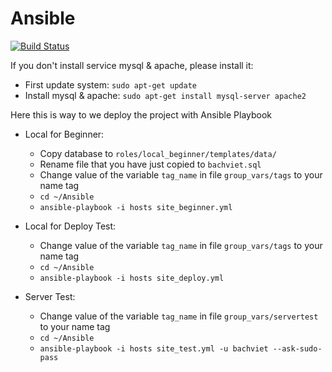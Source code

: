 # Ansible
[![Build Status](https://travis-ci.org/docker/docker-registry.png)](https://git.tt-tech.de/iproject/iproject-dm/tree/develop)

If you don't install service mysql & apache, please install it:
- First update system: `sudo apt-get update`
- Install mysql & apache: `sudo apt-get install mysql-server apache2`

Here this is way to we deploy the project with Ansible Playbook

- Local for Beginner:
  - Copy database to `roles/local_beginner/templates/data/`
  - Rename file that you have just copied to `bachviet.sql`
  - Change value of the variable `tag_name` in file `group_vars/tags` to your name tag
  - `cd ~/Ansible`
  - `ansible-playbook -i hosts site_beginner.yml`
  
- Local for Deploy Test:
  - Change value of the variable `tag_name` in file `group_vars/tags` to your name tag
  - `cd ~/Ansible`
  - `ansible-playbook -i hosts site_deploy.yml`

- Server Test:
  - Change value of the variable `tag_name` in file `group_vars/servertest` to your name tag
  - `cd ~/Ansible`
  - `ansible-playbook -i hosts site_test.yml -u bachviet --ask-sudo-pass`
